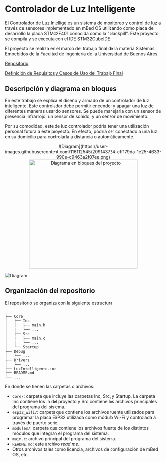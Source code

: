 # Controlador de Luz Intelligente

El Controlador de Luz Intellige es un sistema de monitoreo y control de luz a través de sensores implementado en mBed OS utilizando como placa de desarrollo la placa STM32F401 conocida como la "blackpill". Este proyecto se compila y se executa con el IDE STM32CubeIDE

El proyecto se realiza en el marco del trabajo final de la materia Sistemas Embebidos de la Facultad de Ingeniería de la Universidad de Buenos Aires.

[Repositorio](https://github.com/SaadBerrada16/LuzIntelligenteSTM32)

[Definición de Requisitos y Casos de Uso del Trabajo Final](https://docs.google.com/document/d/1cPnTIswwUo-lCDzXssSQgjeIAEjO98fRAwfNpBX1VfY/edit?usp=sharing)

## Descripción y diagrama en bloques

En este trabajo se explica el diseño y armado de un controlador de luz inteligente. Este controlador debe permitir encender y apagar una luz de diferentes maneras usando sensores. Se puede manejarla con un sensor de presencia infrarrojo, un sensor de sonido, y un sensor de movimiento.

Por su comodidad, este de luz controlador podría tener una utilización personal futura a este proyecto. En efecto, podría ser conectado a una luz en su domicilio para controlarla a distancia o automáticamente.

<p align=center>
    ![Diagram](https://user-images.githubusercontent.com/116112545/209143724-cff179da-1e25-4633-990e-c9463a2f07ee.png)
    <img src="docs/images/block_diagram.png" alt="Diagrama en bloques del proyecto" height="350"/>

![Diagram](https://user-images.githubusercontent.com/116112545/209143724-cff179da-1e25-4633-990e-c9463a2f07ee.png)


## Organización del repositorio

El repositorio se organiza con la siguiente estructura

    .
    ├── Core
    │   ├── Inc
    │   |   ├── main.h
    │   |   └── ...
    │   ├── Src
    │   |   ├── main.c
    │   |   └── ...
    │   └── Startup
    ├── Debug
    │   └── ...
    ├── Drivers
    │   └── ...
    ├── LuzIntelligente.ioc
    ├── README.md
    └── ...


En donde se tienen las carpetas o archivos:
* `Core/`: carpeta que incluye las carpetas Inc, Src, y Startup. La carpeta Inc contiene los .h del proyecto y Src contiene los archivos principales del programa del sistema.
* `esp32_wifi/`: carpeta que contiene los archivos fuente utilizados para programar la placa ESP32 utilizada como módulo Wi-Fi y controlada a través de puerto serie.
* `modules/`: carpeta que contiene los archivos fuente de los distintos módulos que integran el programa del sistema.
* `main.c`: archivo principal del programa del sistema.
* `README.md`: este archivo *read me*.
* Otros archivos tales como licencia, archivos de configuración de mBed OS, etc.

